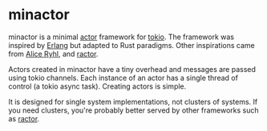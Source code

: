# minactor

minactor is a minimal [actor](https://en.wikipedia.org/wiki/Actor_model) framework for [tokio](https://tokio.rs/).
The framework was inspired by  [Erlang](https://en.wikipedia.org/wiki/Erlang_(programming_language)) but adapted
to Rust paradigms. Other inspirations came from [Alice Ryhl](https://ryhl.io/blog/actors-with-tokio/), and 
[ractor](https://github.com/slawlor/ractor).

Actors created in minactor have a tiny overhead and messages are passed using tokio channels. Each instance of an actor
has a single thread of control (a tokio async task). Creating actors is simple. 

It is designed for single system implementations, not clusters of systems. If you need clusters, you're probably better
served by other frameworks such as [ractor](https://github.com/slawlor/ractor).
